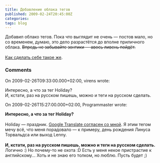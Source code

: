 ```yaml
---
title: Добавление облака тегов
published: 2009-02-24T20:45:00Z
categories: 
tags: blog
---
```


Добавил облако тегов. Пока что выглядит не очень — постов мало, но со временем, думаю, это дело разрастётся до вполне приличного облака. <strike>Впредь не забывайте зонтики — авось ливень пойдёт.</strike><br /><br /><a href="http://phy3blog.googlepages.com/Beta-Blogger-Label-Cloud.html">Как сделать себе такое же</a>.

<h3 id='hakyll-convert-comments-title'>Comments</h3>
<div class='hakyll-convert-comment'>
<p class='hakyll-convert-comment-date'>On 2009-02-26T09:33:00.000+02:00, virens wrote:</p>
<p class='hakyll-convert-comment-body'>
Интересно, а что за тег Holiday?<BR/>И, кстати, раз на русском пишешь, можно и теги на русском сделать.
</p>
</div>

<div class='hakyll-convert-comment'>
<p class='hakyll-convert-comment-date'>On 2009-02-26T15:27:00.000+02:00, Programmaster wrote:</p>
<p class='hakyll-convert-comment-body'>
<B>Интересно, а что за тег Holiday?</B><BR/><BR/>Holiday — праздник. <A HREF="http://translate.google.com/translate_t#en%7Cru%7Choliday" REL="nofollow">Google Translate согласен со мной</A>. Я этим тегом мечу всё, что меня порадовало — к примеру, день рождения Линуса Торвальдса или выход Lenny.<BR/><BR/><B>И, кстати, раз на русском пишешь, можно и теги на русском сделать.</B><BR/>Логично :) Но почему-то не охота :D Есть у меня некое пристрастие к английскому... Хоть и не знаю его толком, но люблю. Пусть будет ;)
</p>
</div>



